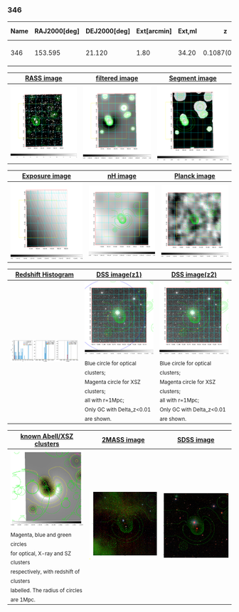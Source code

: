 <div STYLE="page-break-after: always;"></div>

### 346

|Name|RAJ2000[deg]|DEJ2000[deg] |Ext[arcmin]| Ext,ml | z | z_src| C|GC(XSZ,Delta_z<0.01)| GC(OPT,Delta_z<0.01)|GC| R_sig[arcmin] | R500[arcmin] | R500[Mpc]| CRsig[c/s] | CR500[c/s] |L500[1E44 erg/s]|F500[1E-12 erg/s/cm^2]| M500[1E14 Msun]|Tx[keV]|Cnt_sig|Beta|Rc[arcmin]|Comment|Alias|
|---|---|---|---|---|---|------|---|--------|---------|----------|---|---|---|---|---|---|---|---|---|---|---|---|---|---|
|346| 153.595| 21.120| 1.80| 34.20| 0.1087(0.005)| z1,| G| -| -| C, N, W| 24.206| 8.549| 1.018| 0.356(0.059)| 0.322(0.054)| 1.928(0.156)| 6.364(0.513)| 3.33(0.13)| 4.66(0.12)| 129.9| 0.968(-0.045+0.024)| 5.492(-0.327+0.279)| -| t047|

|[RASS image](../image/346/346_img.pdf)|[filtered image](../image/346/346_fil.pdf)|[Segment image](../image/346/346_seg.pdf)|
|-------------------|--------------------|-------------------|
| <img src="../image/346/346_img.png" width="300">  | <img src="../image/346/346_fil.png" width="300">   | <img src="../image/346/346_seg.png" width="300">  |

|[Exposure image](../image/346/346_mex.pdf)| [nH image](../image/346/346_nh.pdf)| [Planck image](../image/346/346_p.pdf)|
|-------------------|--------------------|-------------------|
|<img src="../image/346/346_mex.png" width="300">   | <img src="../image/346/346_nh.png" width="300">    | <img src="../image/346/346_p.png" width="300"> |

|[Redshift Histogram](../image/346/346_zg.pdf) | [DSS image(z1)](../image/346/346_dss_z1.pdf)      |  [DSS image(z2)](../image/346/346_dss_z2.pdf)    |
|-------------------|--------------------|-------------------|
|<img src="../image/346/346_zg.png" width="300"> |<img src="../image/346/346_dss_z1.png" width="300"> <sub><br>Blue circle for optical clusters; <br>Magenta circle for XSZ clusters; <br>all with r=1Mpc; <br>Only GC with Delta_z<0.01 are shown. </sub>| <img src="../image/346/346_dss_z2.png" width="300"><sub><br>Blue circle for optical clusters; <br>Magenta circle for XSZ clusters; <br>all with r=1Mpc; <br>Only GC with Delta_z<0.01 are shown. </sub> |

|[known Abell/XSZ clusters](../image/346/346_gc.pdf) | [2MASS image](../image/346/346_2mass.pdf)      |[SDSS image](../image/346/346_sdss.pdf)   |
|-------------------|-------------------|-------------------|
|<img src=../image/346/346_gc.png width="300"> <br><sub>Magenta, blue and green circles <br>for optical, X-ray and SZ clusters <br>respectively, with redshift of clusters <br>labelled. The radius of circles <br>are 1Mpc.</sub>|<img src="../image/346/346_2mass.png" width="300">  | <img src="../image/346/346_sdss.png" width="300">  |




